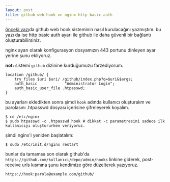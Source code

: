 ```yaml
---
layout: post
title: github web hook ve nginx http basic auth
---
```


[önceki yazı](http://ecylmz.com/106/github-web-hook-sistemi-ve-post-receive-urls/)da
github web hook sisteminin nasıl kurulacağını yazmıştım. bu yazı da ise http
basic auth ayarı ile github ile daha güvenli bir bağlantı oluşturabilirsiniz.

nginx ayarı olarak konfigurasyon dosyamızın 443 portunu dinleyen ayar yerine şunu ekliyoruz.

**not:** sistemi `github` dizinine kurduğumuzu farzediyorum.

	location /github/ {
		try_files $uri $uri/ /github/index.php?q=$uri&$args;
		auth_basic            "Administrator Login";
		auth_basic_user_file .htpasswd;
	}

bu ayarları ekledikten sonra şimdi `hook` adında kullanıcı oluşturalım ve
parolasını .htpasswd dosyası içerisine şifreleyerek koyalım.

	$ cd /etc/nginx
	$ sudo htpasswd -c .htpasswd hook # dikkat -c parametresini sadece ilk kullanıcıyı oluştururken veriyoruz.

şimdi nginx'i yeniden başlatalım:

	$ sudo /etc/init.d/nginx restart

bunlar da tamamsa son olarak github'da `https://github.com/kullanıcı/depo/admin/hooks`
linkine giderek, post-receive urls kısmına şunu kendimize göre düzelterek yazıyoruz.

	https://hook:parola@example.com/github/
